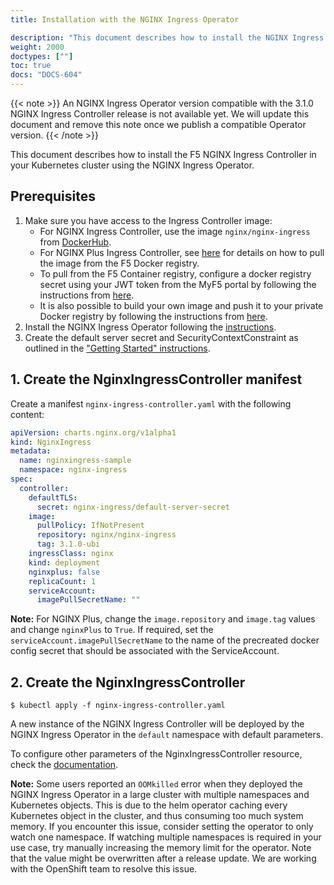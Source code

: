 ```yaml
---
title: Installation with the NGINX Ingress Operator

description: "This document describes how to install the NGINX Ingress Controller in your Kubernetes cluster using the NGINX Ingress Operator."
weight: 2000
doctypes: [""]
toc: true
docs: "DOCS-604"
---
```


{{< note >}}
An NGINX Ingress Operator version compatible with the 3.1.0 NGINX Ingress Controller release is not available yet. We will update this document and remove this note once we publish a compatible Operator version.
{{< /note >}}


This document describes how to install the F5 NGINX Ingress Controller in your Kubernetes cluster using the NGINX Ingress Operator.

## Prerequisites

1. Make sure you have access to the Ingress Controller image:
    * For NGINX Ingress Controller, use the image `nginx/nginx-ingress` from [DockerHub](https://hub.docker.com/r/nginx/nginx-ingress).
    * For NGINX Plus Ingress Controller, see [here](/nginx-ingress-controller/installation/pulling-ingress-controller-image) for details on how to pull the image from the F5 Docker registry.
    * To pull from the F5 Container registry, configure a docker registry secret using your JWT token from the MyF5 portal by following the instructions from [here](/nginx-ingress-controller/installation/using-the-jwt-token-docker-secret).
    * It is also possible to build your own image and push it to your private Docker registry by following the instructions from [here](/nginx-ingress-controller/installation/building-ingress-controller-image).
2. Install the NGINX Ingress Operator following the [instructions](https://github.com/nginxinc/nginx-ingress-helm-operator/blob/v1.3.0/docs/installation.md).
3. Create the default server secret and SecurityContextConstraint as outlined in the ["Getting Started" instructions](https://github.com/nginxinc/nginx-ingress-helm-operator/blob/v1.3.0/README.md#getting-started).

## 1. Create the NginxIngressController manifest

Create a manifest `nginx-ingress-controller.yaml` with the following content:

```yaml
apiVersion: charts.nginx.org/v1alpha1
kind: NginxIngress
metadata:
  name: nginxingress-sample
  namespace: nginx-ingress
spec:
  controller:
    defaultTLS:
      secret: nginx-ingress/default-server-secret
    image:
      pullPolicy: IfNotPresent
      repository: nginx/nginx-ingress
      tag: 3.1.0-ubi
    ingressClass: nginx
    kind: deployment
    nginxplus: false
    replicaCount: 1
    serviceAccount:
      imagePullSecretName: ""
```

**Note:** For NGINX Plus, change the `image.repository` and `image.tag` values and change `nginxPlus` to `True`. If required, set the `serviceAccount.imagePullSecretName` to the name of the precreated docker config secret that should be associated with the ServiceAccount.

## 2. Create the NginxIngressController

```
$ kubectl apply -f nginx-ingress-controller.yaml
```

A new instance of the NGINX Ingress Controller will be deployed by the NGINX Ingress Operator in the `default` namespace with default parameters.

To configure other parameters of the NginxIngressController resource, check the [documentation](https://github.com/nginxinc/nginx-ingress-helm-operator/blob/v1.3.0/docs/nginx-ingress-controller.md).

**Note:** Some users reported an `OOMkilled` error when they deployed the NGINX Ingress Operator in a large cluster with multiple namespaces and Kubernetes objects. This is due to the helm operator caching every Kubernetes object in the cluster, and thus consuming too much system memory. If you encounter this issue, consider setting the operator to only watch one namespace. If watching multiple namespaces is required in your use case, try manually increasing the memory limit for the operator. Note that the value might be overwritten after a release update. We are working with the OpenShift team to resolve this issue.
